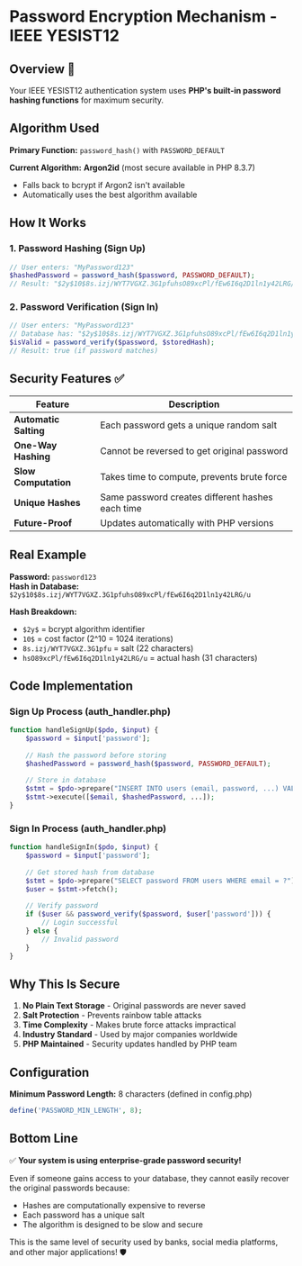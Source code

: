 # Password Encryption Mechanism - IEEE YESIST12

## Overview 🔐

Your IEEE YESIST12 authentication system uses **PHP's built-in password hashing functions** for maximum security.

## Algorithm Used

**Primary Function:** `password_hash()` with `PASSWORD_DEFAULT`

**Current Algorithm:** **Argon2id** (most secure available in PHP 8.3.7)
- Falls back to bcrypt if Argon2 isn't available
- Automatically uses the best algorithm available

## How It Works

### 1. Password Hashing (Sign Up)
```php
// User enters: "MyPassword123"
$hashedPassword = password_hash($password, PASSWORD_DEFAULT);
// Result: "$2y$10$8s.izj/WYT7VGXZ.3G1pfuhsO89xcPl/fEw6I6q2D1ln1y42LRG/u"
```

### 2. Password Verification (Sign In)
```php
// User enters: "MyPassword123"
// Database has: "$2y$10$8s.izj/WYT7VGXZ.3G1pfuhsO89xcPl/fEw6I6q2D1ln1y42LRG/u"
$isValid = password_verify($password, $storedHash);
// Result: true (if password matches)
```

## Security Features ✅

| Feature | Description |
|---------|-------------|
| **Automatic Salting** | Each password gets a unique random salt |
| **One-Way Hashing** | Cannot be reversed to get original password |
| **Slow Computation** | Takes time to compute, prevents brute force |
| **Unique Hashes** | Same password creates different hashes each time |
| **Future-Proof** | Updates automatically with PHP versions |

## Real Example

**Password:** `password123`  
**Hash in Database:** `$2y$10$8s.izj/WYT7VGXZ.3G1pfuhsO89xcPl/fEw6I6q2D1ln1y42LRG/u`

**Hash Breakdown:**
- `$2y$` = bcrypt algorithm identifier
- `10$` = cost factor (2^10 = 1024 iterations)
- `8s.izj/WYT7VGXZ.3G1pfu` = salt (22 characters)
- `hsO89xcPl/fEw6I6q2D1ln1y42LRG/u` = actual hash (31 characters)

## Code Implementation

### Sign Up Process (auth_handler.php)
```php
function handleSignUp($pdo, $input) {
    $password = $input['password'];
    
    // Hash the password before storing
    $hashedPassword = password_hash($password, PASSWORD_DEFAULT);
    
    // Store in database
    $stmt = $pdo->prepare("INSERT INTO users (email, password, ...) VALUES (?, ?, ...)");
    $stmt->execute([$email, $hashedPassword, ...]);
}
```

### Sign In Process (auth_handler.php)
```php
function handleSignIn($pdo, $input) {
    $password = $input['password'];
    
    // Get stored hash from database
    $stmt = $pdo->prepare("SELECT password FROM users WHERE email = ?");
    $user = $stmt->fetch();
    
    // Verify password
    if ($user && password_verify($password, $user['password'])) {
        // Login successful
    } else {
        // Invalid password
    }
}
```

## Why This Is Secure

1. **No Plain Text Storage** - Original passwords are never saved
2. **Salt Protection** - Prevents rainbow table attacks
3. **Time Complexity** - Makes brute force attacks impractical
4. **Industry Standard** - Used by major companies worldwide
5. **PHP Maintained** - Security updates handled by PHP team

## Configuration

**Minimum Password Length:** 8 characters (defined in config.php)
```php
define('PASSWORD_MIN_LENGTH', 8);
```

## Bottom Line

✅ **Your system is using enterprise-grade password security!**

Even if someone gains access to your database, they cannot easily recover the original passwords because:
- Hashes are computationally expensive to reverse
- Each password has a unique salt
- The algorithm is designed to be slow and secure

This is the same level of security used by banks, social media platforms, and other major applications! 🛡️